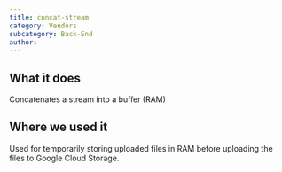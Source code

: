 ```yaml
---
title: concat-stream
category: Vendors
subcategory: Back-End
author:
---
```


## What it does

Concatenates a stream into a buffer (RAM)

## Where we used it

Used for temporarily storing uploaded files in RAM before uploading the files to Google Cloud Storage.
